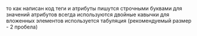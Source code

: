 то как написан код
теги и атрибуты пишутся строчными буквами
для значений атрибутов всегда используются двойные кавычки
для вложенных элементов используется табуляция (рекомендуемый размер - 2 пробела)